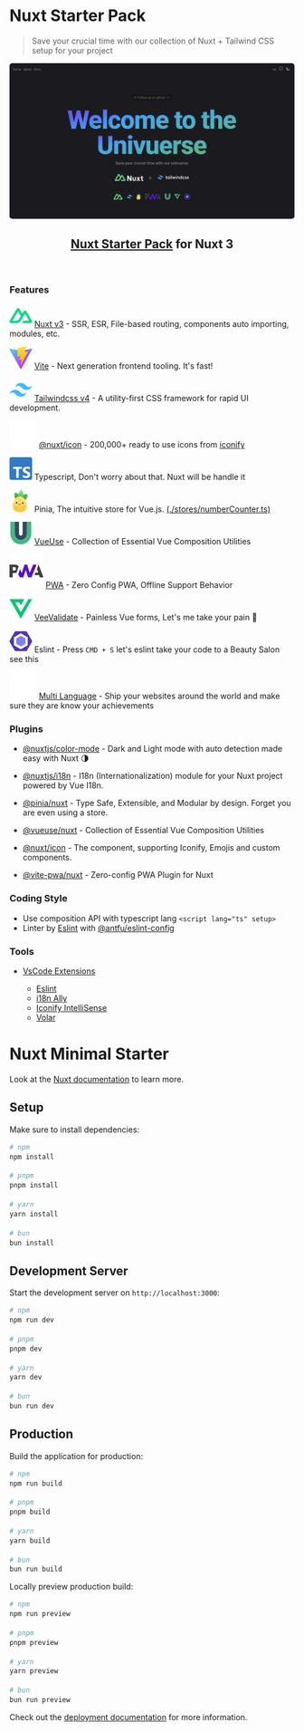 # Nuxt Starter Pack

> Save your crucial time with our collection of Nuxt + Tailwind CSS setup for your project

<p align="center">
<img src="assets/image/univuerse.png" width="600" style="border-radius: 5px"  />
</p>

<h2 align="center">
<a href="https://github.com/The-Univuerse/nuxt-tailwind-starter-pack">Nuxt Starter Pack</a> for Nuxt 3
</h2>
<br>

### Features

![Nuxt](/assets/image/docAsset/nuxt.svg) [Nuxt v3](https://nuxt.com/) - SSR, ESR, File-based routing, components auto importing, modules, etc.

![Vite](/assets/image/docAsset/vite.svg) [Vite](https://vite.dev/) - Next generation frontend tooling. It's fast!

![Tailwind CSS v4](/assets/image/docAsset/tailwind.svg) [Tailwindcss v4](https://tailwindcss.com/) - A utility-first CSS framework for rapid UI development.

![@nuxt/icon](/assets/image/docAsset/nuxtIcon.svg) [@nuxt/icon](https://github.com/nuxt/icon) - 200,000+ ready to use icons from [iconify](https://icon-sets.iconify.design/)

![typescript](/assets/image/docAsset/typescript.svg) Typescript, Don't worry about that. Nuxt will be handle it

![pinia](/assets/image/docAsset/pinia.svg) Pinia, The intuitive store for Vue.js. [(./stores/numberCounter.ts)](https://github.com/The-Univuerse/nuxt-tailwind-starter-pack/blob/main/stores/numberCounter.ts)

![VueUse](/assets/image/docAsset/vueuse.svg) [VueUse](https://vueuse.org/) - Collection of Essential Vue Composition Utilities

![pwa](/assets/image/docAsset/pwa.svg) [PWA](https://vite-pwa-org.netlify.app/) - Zero Config PWA, Offline Support Behavior

![veevalidate](/assets/image/docAsset/veevalidate.svg) [VeeValidate](https://vee-validate.logaretm.com/v4/) - Painless Vue forms, Let's me take your pain 💪

![eslint](/assets/image/docAsset/eslint.svg) Eslint - Press <code>CMD + S</code> let's eslint take your code to a Beauty Salon see this

![multilanguage](/assets/image/docAsset/multilanguage.svg) [Multi Language](https://github.com/The-Univuerse/nuxt-tailwind-starter-pack/tree/main/i18n/locales) - Ship your websites around the world and make sure they are know your achievements

### Plugins

- [@nuxtjs/color-mode](https://color-mode.nuxtjs.org/) - Dark and Light mode with auto detection made easy with Nuxt 🌗

- [@nuxtjs/i18n](https://i18n.nuxtjs.org/) - I18n (Internationalization) module for your Nuxt project powered by Vue I18n.

- [@pinia/nuxt](https://pinia.vuejs.org/ssr/nuxt.html) - Type Safe, Extensible, and Modular by design. Forget you are even using a store.

- [@vueuse/nuxt](https://vueuse.org/guide/#nuxt) - Collection of Essential Vue Composition Utilities

- [@nuxt/icon](https://github.com/nuxt/icon) - The <Icon> component, supporting Iconify, Emojis and custom components.

- [@vite-pwa/nuxt](https://github.com/vite-pwa/nuxt) - Zero-config PWA Plugin for Nuxt

### Coding Style

- Use composition API with typescript lang `<script lang="ts" setup>`
- Linter by [Eslint](https://eslint.org/) with [@antfu/eslint-config](https://github.com/antfu/eslint-config)

### Tools

- [VsCode Extensions](https://github.com/The-Univuerse/nuxt-tailwind-starter-pack/blob/main/.vscode/extensions.json)

  - [Eslint](https://marketplace.visualstudio.com/items?itemName=dbaeumer.vscode-eslint)
  - [i18n Ally](https://marketplace.visualstudio.com/items?itemName=lokalise.i18n-ally)
  - [Iconify IntelliSense](https://marketplace.visualstudio.com/items?itemName=antfu.iconify)
  - [Volar](https://marketplace.visualstudio.com/items?itemName=Vue.volar)

# Nuxt Minimal Starter

Look at the [Nuxt documentation](https://nuxt.com/docs/getting-started/introduction) to learn more.

## Setup

Make sure to install dependencies:

```bash
# npm
npm install

# pnpm
pnpm install

# yarn
yarn install

# bun
bun install
```

## Development Server

Start the development server on `http://localhost:3000`:

```bash
# npm
npm run dev

# pnpm
pnpm dev

# yarn
yarn dev

# bun
bun run dev
```

## Production

Build the application for production:

```bash
# npm
npm run build

# pnpm
pnpm build

# yarn
yarn build

# bun
bun run build
```

Locally preview production build:

```bash
# npm
npm run preview

# pnpm
pnpm preview

# yarn
yarn preview

# bun
bun run preview
```

Check out the [deployment documentation](https://nuxt.com/docs/getting-started/deployment) for more information.
